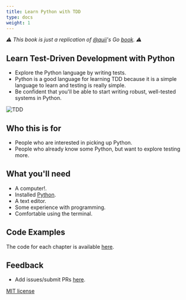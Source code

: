 ```yaml
---
title: Learn Python with TDD
type: docs
weight: 1
---
```


_⚠️ This book is just a replication of [@quii](https://twitter.com/quii)'s Go [book](https://quii.gitbook.io/learn-go-with-tests). ⚠️_

## Learn Test-Driven Development with Python

* Explore the Python language by writing tests.
* Python is a good language for learning TDD because it is a simple language to learn and testing is really simple.
* Be confident that you'll be able to start writing robust, well-tested systems in Python.

![TDD](/images/tdd.png)

## Who this is for

* People who are interested in picking up Python.
* People who already know some Python, but want to explore testing more.

## What you'll need
* A computer!.
* Installed [Python](/docs/before-start/install-python/).
* A text editor.
* Some experience with programming.
* Comfortable using the terminal.

## Code Examples

The code for each chapter is available [here](https://github.com/pmareke/learn-python-with-tests/tree/main/examples).

## Feedback

* Add issues/submit PRs [here](https://github.com/pmareke/learn-python-with-tests).

[MIT license](https://github.com/pmareke/learn-python-with-tests/blob/main/LICENSE.md)
